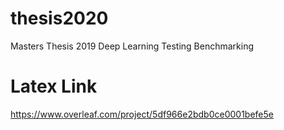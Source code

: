 # thesis2020
Masters Thesis 2019 Deep Learning Testing Benchmarking 


# Latex Link

https://www.overleaf.com/project/5df966e2bdb0ce0001befe5e
